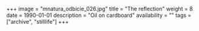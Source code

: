 +++
image = "mnatura_odbicie_026.jpg"
title = "The reflection"
weight = 8
date = 1990-01-01
description = "Oil on cardboard"
availability = ""
tags = ["archive", "stilllife"]
+++
